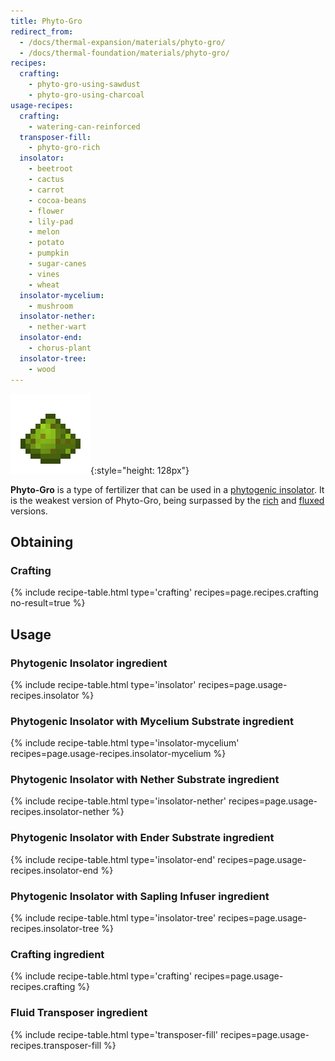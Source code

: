 ```yaml
---
title: Phyto-Gro
redirect_from:
  - /docs/thermal-expansion/materials/phyto-gro/
  - /docs/thermal-foundation/materials/phyto-gro/
recipes:
  crafting:
    - phyto-gro-using-sawdust
    - phyto-gro-using-charcoal
usage-recipes:
  crafting:
    - watering-can-reinforced
  transposer-fill:
    - phyto-gro-rich
  insolator:
    - beetroot
    - cactus
    - carrot
    - cocoa-beans
    - flower
    - lily-pad
    - melon
    - potato
    - pumpkin
    - sugar-canes
    - vines
    - wheat
  insolator-mycelium:
    - mushroom
  insolator-nether:
    - nether-wart
  insolator-end:
    - chorus-plant
  insolator-tree:
    - wood
---
```


![Phyto-Gro](/assets/images/thermal-foundation/phyto-gro.png){:style="height: 128px"}


**Phyto-Gro** is a type of fertilizer that can be used in a [phytogenic
insolator](/docs/thermal-expansion/machines/phytogenic-insolator/). It is the
weakest version of Phyto-Gro, being surpassed by the
[rich](/docs/thermal-foundation/items/materials/other/rich-phyto-gro/) and
[fluxed](/docs/thermal-foundation/items/materials/other/fluxed-phyto-gro/)
versions.


Obtaining
---------

### Crafting
{% include recipe-table.html type='crafting' recipes=page.recipes.crafting no-result=true %}


Usage
-----

### Phytogenic Insolator ingredient
{% include recipe-table.html type='insolator' recipes=page.usage-recipes.insolator %}

### Phytogenic Insolator with Mycelium Substrate ingredient
{% include recipe-table.html type='insolator-mycelium' recipes=page.usage-recipes.insolator-mycelium %}

### Phytogenic Insolator with Nether Substrate ingredient
{% include recipe-table.html type='insolator-nether' recipes=page.usage-recipes.insolator-nether %}

### Phytogenic Insolator with Ender Substrate ingredient
{% include recipe-table.html type='insolator-end' recipes=page.usage-recipes.insolator-end %}

### Phytogenic Insolator with Sapling Infuser ingredient
{% include recipe-table.html type='insolator-tree' recipes=page.usage-recipes.insolator-tree %}

### Crafting ingredient
{% include recipe-table.html type='crafting' recipes=page.usage-recipes.crafting %}

### Fluid Transposer ingredient
{% include recipe-table.html type='transposer-fill' recipes=page.usage-recipes.transposer-fill %}
